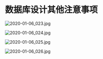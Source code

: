 # 数据库设计其他注意事项

![2020-01-06_023.jpg](https://gitee.com/gdhu/testtingop/raw/master/2020-01-06_023.jpg)



![2020-01-06_024.jpg](https://gitee.com/gdhu/testtingop/raw/master/2020-01-06_024.jpg)

![2020-01-06_025.jpg](https://gitee.com/gdhu/testtingop/raw/master/2020-01-06_025.jpg)

![2020-01-06_026.jpg](https://gitee.com/gdhu/testtingop/raw/master/2020-01-06_026.jpg)